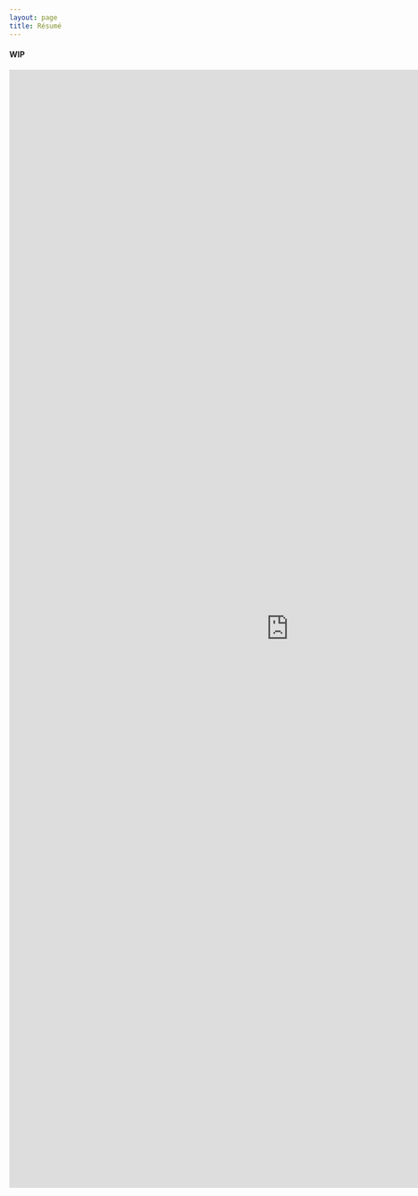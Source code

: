 ```yaml
---
layout: page
title: Résumé
---
```


#### WIP

<iframe src="https://docs.zoho.com/embed/7c64w782b698f46224f8ab3de6941631c0fb2" scrolling="no" width="1000" height="2000" frameborder="0"></iframe>